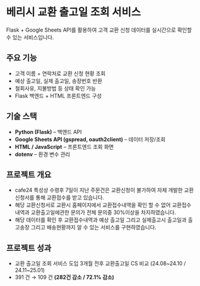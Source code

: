 # 베리시 교환 출고일 조회 서비스

Flask + Google Sheets API를 활용하여 고객 교환 신청 데이터를 실시간으로 확인할 수 있는 서비스입니다.  

## 주요 기능
- 고객 이름 + 연락처로 교환 신청 현황 조회
- 예상 출고일, 실제 출고일, 송장번호 반환
- 철회사유, 지불방법 등 상태 확인 가능
- Flask 백엔드 + HTML 프론트엔드 구성

## 기술 스택
- **Python (Flask)** – 백엔드 API
- **Google Sheets API (gspread, oauth2client)** – 데이터 저장/조회
- **HTML / JavaScript** – 프론트엔드 조회 화면
- **dotenv** – 환경 변수 관리

##  프로젝트 개요
- cafe24 특성상 수령후 7일이 지난 주문건은 교환신청이 불가하여 자체 개발한 교환신청서를 통해 교환접수를 받고 있습니다.
- 해당 교환신청서로 교환시 홈페이지에서 교환접수내역을 확인 할 수 없어 교환접수내역과 교환출고일에관한 문의가 전체 문의중 30%이상을 차지하였습니다.
- 해당 데이터를 확인 후 교환접수내역과 예상 출고일 그리고 실제출고시 출고일과 출고송장 그리고 배송현황까지 알 수 있는 서비스를 구현하였습니다.

## 프로젝트 성과
- 교환 출고일 조회 서비스 도입 3개월 전후 교환출고일 CS 비교 (24.08~24.10 / 24.11~25.01)
- 391 건 → 109 건 **(282건 감소 / 72.1% 감소)**
